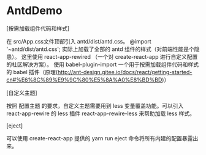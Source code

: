 # AntdDemo

[按需加载组件代码和样式]

在 src/App.css文件顶部引入 antd/dist/antd.css。
  @import '~antd/dist/antd.css';
实际上加载了全部的 antd 组件的样式（对前端性能是个隐患）。
这里使用 react-app-rewired （一个对 create-react-app 进行自定义配置的社区解决方案）。
使用 babel-plugin-import 一个用于按需加载组件代码和样式的 babel 插件（原理(http://ant-design.gitee.io/docs/react/getting-started-cn#%E6%8C%89%E9%9C%80%E5%8A%A0%E8%BD%BD)）

[自定义主题]

按照 配置主题 的要求，自定义主题需要用到 less 变量覆盖功能。可以引入 react-app-rewire 的 less 插件 react-app-rewire-less 来帮助加载 less 样式。

[eject]

可以使用 create-react-app 提供的 yarn run eject 命令将所有内建的配置暴露出来。

